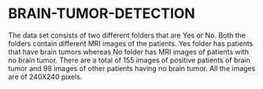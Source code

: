 # BRAIN-TUMOR-DETECTION
The data set consists of two different folders that are Yes or No. Both the folders contain different MRI images of the patients. 
Yes folder has patients that have brain tumors whereas No folder has MRI images of patients with no brain tumor. 
There are a total of 155 images of positive patients of brain tumor and 98 images of other patients having no brain tumor. All the images are of 240X240 pixels. 
